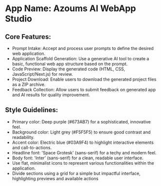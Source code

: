 # **App Name**: Azoums AI WebApp Studio

## Core Features:

- Prompt Intake: Accept and process user prompts to define the desired web application.
- Application Scaffold Generation: Use a generative AI tool to create a basic, functional web app structure based on the prompt.
- Code Preview: Display the generated code (HTML, CSS, JavaScript/Next.js) for review.
- Project Download: Enable users to download the generated project files as a ZIP archive.
- Feedback Collection: Allow users to submit feedback on generated app and AI results for quality improvement.

## Style Guidelines:

- Primary color: Deep purple (#673AB7) for a sophisticated, innovative feel.
- Background color: Light grey (#F5F5F5) to ensure good contrast and readability.
- Accent color: Electric blue (#03A9F4) to highlight interactive elements and call-to-actions.
- Headline font: 'Space Grotesk' (sans-serif) for a techy and modern feel.
- Body font: 'Inter' (sans-serif) for a clean, readable user interface.
- Use flat, minimalist icons to represent various functionalities within the application.
- Divide sections using a grid for a simple but impactful interface, highlighting previews and available actions